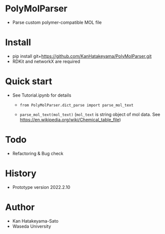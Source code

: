 # PolyMolParser
- Parse custom polymer-compatible MOL file

# Install
- pip install git+https://github.com/KanHatakeyama/PolyMolParser.git
- RDKit and networkX are required

# Quick start 
- See Tutorial.ipynb for details

    - `
from PolyMolParser.dict_parse import parse_mol_text
`

    - `
parse_mol_text(mol_text)
`
(`mol_text` is string object of mol data. See https://en.wikipedia.org/wiki/Chemical_table_file)


# Todo
- Refactoring & Bug check

# History
- Prototype version 2022.2.10

# Author
- Kan Hatakeyama-Sato
- Waseda University


